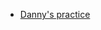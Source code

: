 
- [Danny's practice](https://hdcola.github.io/BootCamp2025/vue/001.products-list/danny/dist/index.html)